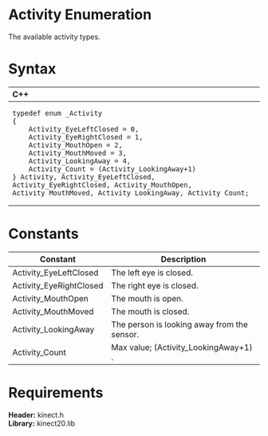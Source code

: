 Activity Enumeration  
====================  

The available activity types. <span id="syntaxSection"></span>

Syntax  
======  

<table>
<colgroup>
<col width="100%" />
</colgroup>
<thead>
<tr class="header">
<th align="left">C++</th>
</tr>
</thead>
<tbody>
<tr class="odd">
<td align="left"><pre><code>typedef enum _Activity  
{  
    Activity_EyeLeftClosed = 0,  
    Activity_EyeRightClosed = 1,  
    Activity_MouthOpen = 2,  
    Activity_MouthMoved = 3,  
    Activity_LookingAway = 4,  
    Activity_Count = (Activity_LookingAway+1)  
} Activity, Activity_EyeLeftClosed, Activity_EyeRightClosed, Activity_MouthOpen, Activity_MouthMoved, Activity_LookingAway, Activity_Count;</code></pre></td>
</tr>
</tbody>
</table>

<span id="ID4ELB"></span>

Constants  
=========  

| Constant                 | Description                                 |
|--------------------------|---------------------------------------------|
| Activity\_EyeLeftClosed  | The left eye is closed.                     |
| Activity\_EyeRightClosed | The right eye is closed.                    |
| Activity\_MouthOpen      | The mouth is open.                          |
| Activity\_MouthMoved     | The mouth is closed.                        |
| Activity\_LookingAway    | The person is looking away from the sensor. |
| Activity\_Count          | Max value; (Activity\_LookingAway+1) .      |

<span id="requirements"></span>

Requirements  
============  

**Header:** kinect.h  
**Library:** kinect20.lib  



<!--Please do not edit the data in the comment block below.-->
<!--
TOCTitle : Activity Enumeration
RLTitle : Activity Enumeration
KeywordK : Activity enumeration
HelpPriority : 2
KeywordF : Activity
KeywordF : Microsoft.Kinect.kinect.Activity
KeywordA : T:Microsoft.Kinect.kinect.Activity
AssetID : T:Microsoft.Kinect.kinect.Activity
Locale : en-us
CommunityContent : 1
APIType : Managed
APILocation : 
APIName : Microsoft.Kinect.kinect.Activity
TargetOS : Windows
TopicType : kbSyntax
DevLang : C++
DocSet : K4Wv2
ProjType : K4Wv2Proj
Technology : Kinect for Windows
Product : Kinect for Windows SDK v2
productversion : 20
-->
